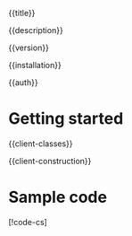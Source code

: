 {{title}}

{{description}}

{{version}}

{{installation}}

{{auth}}

# Getting started

{{client-classes}}

{{client-construction}}

# Sample code

[!code-cs[](obj/snippets/Google.Cloud.TextToSpeech.V1.TextToSpeechClient.txt#SynthesizeSpeech)]
